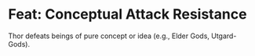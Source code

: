 # Feat: Conceptual Attack Resistance

Thor defeats beings of pure concept or idea (e.g., Elder Gods, Utgard-Gods).